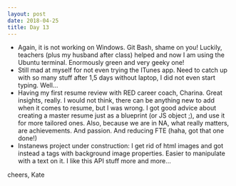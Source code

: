 ```yaml
---
layout: post
date: 2018-04-25
title: Day 13
---
```


* Again, it is not working on Windows. Git Bash, shame on you! Luckily, teachers (plus my husband after class) helped and now I am using the Ubuntu terminal. Enormously green and very geeky one!
* Still mad at myself for not even trying the ITunes app. Need to catch up with so many stuff after 1,5 days without laptop, I did not even start typing. Well...
* Having my first resume review with RED career coach, Charina. Great insights, really. I would not think, there can be anything new to add when it comes to resume, but I was wrong. I got good advice about creating a master resume just as a blueprint (or JS object ;), and use it for more tailored ones. Also, because we are in NA, what really matters, are achievements. And passion. And reducing FTE (haha, got that one done!)
* Instanews project under construction: I get rid of html images and got instead a tags with background image properties. Easier to manipulate with a text on it. I like this API stuff more and more...


cheers,
Kate

